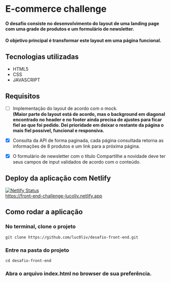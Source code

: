 # E-commerce challenge
#### O desafio consiste no desenvolvimento do layout de uma landing page com uma grade de produtos e um formulário de newsletter. 
#### O objetivo principal é transformar este layout em uma página funcional. 

## Tecnologias utilizadas

- HTML5
- CSS
- JAVASCRIPT

## Requisitos
- [ ] Implementação do layout de acordo com o mock. <br><b>(Maior parte do layout está de acordo, mas o background em diagonal encontrado no header e no footer ainda precisa de ajustes para ficar fiel ao que foi pedido. Dei prioridade em deixar o restante da página o mais fiel possível, funcional e responsiva. </b>
- [x] Consulta da API de forma paginada, cada página consultada retorna as informações de 8 produtos e um link para a próxima página.
- [x] O formulário de newsletter com o título Compartilhe a novidade deve ter seus campos de input validados de acordo com o conteúdo.


## Deploy da aplicação com Netlify
[![Netlify Status](https://api.netlify.com/api/v1/badges/e4687dbd-7de8-4479-af71-9ee07b3626d5/deploy-status)](https://front-end-challenge-lucoliv.netlify.app) <br>
https://front-end-challenge-lucoliv.netlify.app


## Como rodar a aplicação

### No terminal, clone o projeto
`git clone https://github.com/luc0liv/desafio-front-end.git`

### Entre na pasta do projeto
`cd desafio-front-end`

### Abra o arquivo index.html no browser de sua preferência.



